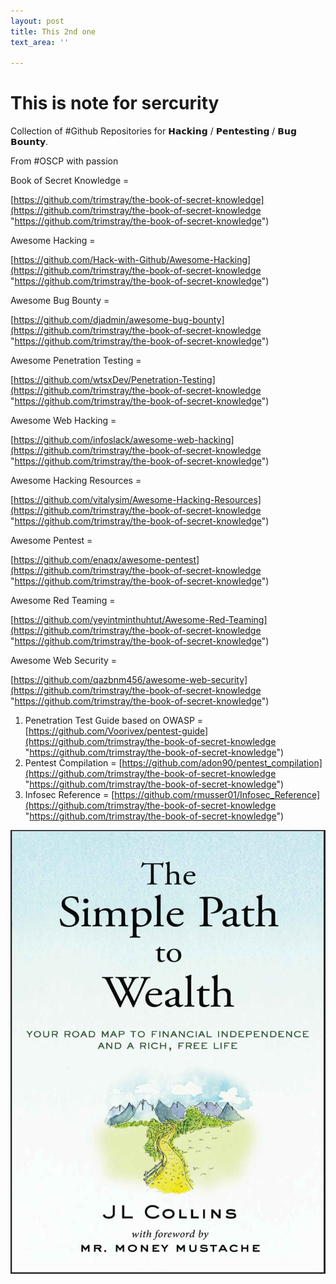 ```yaml
---
layout: post
title: This 2nd one
text_area: ''

---
```

# This is note for sercurity

Collection of #Github Repositories for 𝗛𝗮𝗰𝗸𝗶𝗻𝗴 / 𝗣𝗲𝗻𝘁𝗲𝘀𝘁𝗶𝗻𝗴 / 𝗕𝘂𝗴 𝗕𝗼𝘂𝗻𝘁𝘆.

From #OSCP with passion

Book of Secret Knowledge =

[https://github.com/trimstray/the-book-of-secret-knowledge](https://github.com/trimstray/the-book-of-secret-knowledge "https://github.com/trimstray/the-book-of-secret-knowledge")

Awesome Hacking =

[https://github.com/Hack-with-Github/Awesome-Hacking](https://github.com/trimstray/the-book-of-secret-knowledge "https://github.com/trimstray/the-book-of-secret-knowledge")

Awesome Bug Bounty =

[https://github.com/djadmin/awesome-bug-bounty](https://github.com/trimstray/the-book-of-secret-knowledge "https://github.com/trimstray/the-book-of-secret-knowledge")

Awesome Penetration Testing =

[https://github.com/wtsxDev/Penetration-Testing](https://github.com/trimstray/the-book-of-secret-knowledge "https://github.com/trimstray/the-book-of-secret-knowledge")

Awesome Web Hacking =

[https://github.com/infoslack/awesome-web-hacking](https://github.com/trimstray/the-book-of-secret-knowledge "https://github.com/trimstray/the-book-of-secret-knowledge")

Awesome Hacking Resources =

[https://github.com/vitalysim/Awesome-Hacking-Resources](https://github.com/trimstray/the-book-of-secret-knowledge "https://github.com/trimstray/the-book-of-secret-knowledge")

Awesome Pentest =

[https://github.com/enaqx/awesome-pentest](https://github.com/trimstray/the-book-of-secret-knowledge "https://github.com/trimstray/the-book-of-secret-knowledge")

Awesome Red Teaming =

[https://github.com/yeyintminthuhtut/Awesome-Red-Teaming](https://github.com/trimstray/the-book-of-secret-knowledge "https://github.com/trimstray/the-book-of-secret-knowledge")

Awesome Web Security =

[https://github.com/qazbnm456/awesome-web-security](https://github.com/trimstray/the-book-of-secret-knowledge "https://github.com/trimstray/the-book-of-secret-knowledge")

1. Penetration Test Guide based on OWASP = [https://github.com/Voorivex/pentest-guide](https://github.com/trimstray/the-book-of-secret-knowledge "https://github.com/trimstray/the-book-of-secret-knowledge")
2. Pentest Compilation = [https://github.com/adon90/pentest_compilation](https://github.com/trimstray/the-book-of-secret-knowledge "https://github.com/trimstray/the-book-of-secret-knowledge")
3. Infosec Reference = [https://github.com/rmusser01/Infosec_Reference](https://github.com/trimstray/the-book-of-secret-knowledge "https://github.com/trimstray/the-book-of-secret-knowledge")

![](/uploads/screenshot-2021-08-16-at-11-40-53-pm.png)